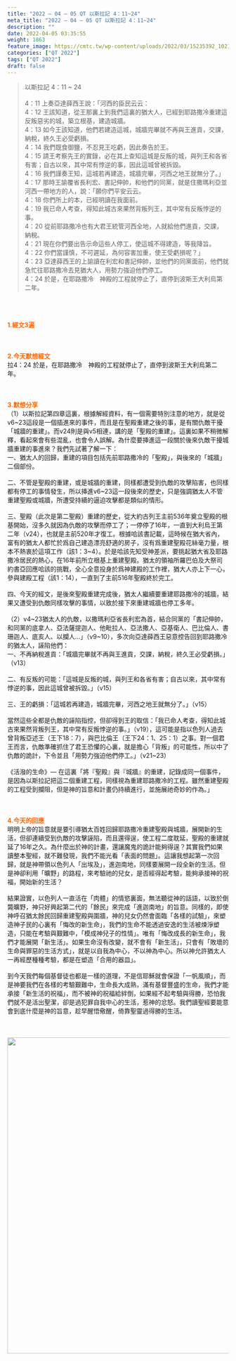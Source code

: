 ```yaml
---
title: "2022 – 04 – 05 QT 以斯拉記 4：11~24"
meta_title: "2022 – 04 – 05 QT 以斯拉記 4：11~24"
description: ""
date: 2022-04-05 03:35:55
weight: 1863
feature_image: https://cmtc.tw/wp-content/uploads/2022/03/15235392_10211799862337740_180693556567566654_o-1.webp
categories: ["QT 2022"]
tags: ["QT 2022"]
draft: false
---
```


<blockquote>以斯拉記 4：11 ~ 24<br />
<br />
4：11 上奏亞達薛西王說：「河西的臣民云云：<br />
4：12 王該知道，從王那裏上到我們這裏的猶大人，已經到耶路撒冷重建這反叛惡劣的城，築立根基，建造城牆。<br />
4：13 如今王該知道，他們若建造這城，城牆完畢就不再與王進貢，交課，納稅，終久王必受虧損。<br />
4：14 我們既食御鹽，不忍見王吃虧，因此奏告於王。<br />
4：15 請王考察先王的實錄，必在其上查知這城是反叛的城，與列王和各省有害；自古以來，其中常有悖逆的事，因此這城曾被拆毀。<br />
4：16 我們謹奏王知，這城若再建造，城牆完畢，河西之地王就無分了。」<br />
4：17 那時王諭覆省長利宏、書記伸帥，和他們的同黨，就是住撒瑪利亞並河西一帶地方的人，說：「願你們平安云云。<br />
4：18 你們所上的本，已經明讀在我面前。<br />
4：19 我已命人考查，得知此城古來果然背叛列王，其中常有反叛悖逆的事。<br />
4：20 從前耶路撒冷也有大君王統管河西全地，人就給他們進貢，交課，納稅。<br />
4：21 現在你們要出告示命這些人停工，使這城不得建造，等我降旨。<br />
4：22 你們當謹慎，不可遲延，為何容害加重，使王受虧損呢？」<br />
4：23 亞達薛西王的上諭讀在利宏和書記伸帥，並他們的同黨面前，他們就急忙往耶路撒冷去見猶大人，用勢力強迫他們停工。<br />
4：24 於是，在耶路撒冷　神殿的工程就停止了，直停到波斯王大利烏第二年。</blockquote><br />
&nbsp;<br />
<br />
<span style="color: #ff6600;"><strong>1.經文3遍</strong></span><br />
<br />
&nbsp;<br />
<br />
<span style="color: #ff6600;"><strong>2.今天默想經文</strong></span><br />
拉4：24 於是，在耶路撒冷　神殿的工程就停止了，直停到波斯王大利烏第二年。<br />
<br />
&nbsp;<br />
<br />
<strong><span style="color: #ff6600;">3.默想分享</span></strong><br />
（1）以斯拉記第四章這裏，根據解經資料，有一個需要特別注意的地方，就是從v6~23這段是一個插進來的事件，而且是在聖殿重建之後的事，是有關仇敵干擾「城牆的重建」。而v24則是與v5相連，講的是「聖殿的重建」。這裏如果不稍微解釋，看起來會有些混亂，也會令人誤解。為什麼要挿進這一段關於後來仇敵干擾城牆重建的事進來？我們先試著了解一下：<br />
一、猶太人的回歸，重建的項目包括先前耶路撒冷的「聖殿」，與後來的「城牆」二個部份。<br />
<br />
二、不管是聖殿的重建，或是城牆的重建，同樣都遭受到仇敵的攻擊陷害，也同樣都有停工的事情發生，所以挿進v6~23這一段後來的歷史，只是強調猶太人不管重建聖殿或城牆，所遭受持續的逼迫攻擊都是類似的情形。<br />
<br />
三、聖殿（此次是第二聖殿）重建的歷史，從大約古列王主前536年奠立聖殿的根基開始，沒多久就因為仇敵的攻擊而停工了；一停停了16年，一直到大利烏王第二年（v24），也就是主前520年才復工。根據哈該書記載，這時候在猶大省內，富有的猶太人都忙於爲自己建造漂亮舒適的房子，沒有爲重建聖殿花絲毫力量，根本不熱衷於這項工作（該1：3~4）。於是哈該先知受神差派，要挑起猶大省及耶路撒冷居民的熱心，在16年前所立根基上重建聖殿。猶太的領袖所羅巴伯及大祭司約書亞回應哈該的挑戰，全心全意投身於爲神建殿的工作裡，猶大人亦上下一心，參與建殿工程（該1：14），一直到了主前516年聖殿終於完工。<br />
<br />
四、今天的經文，是後來聖殿重建完成後，猶太人繼續要重建耶路撒冷的城牆，結果又遭受到仇敵同樣攻擊的事情，以致於接下來重建城牆也停工多年。<br />
<br />
（2）v4~23猶太人的仇敵，以撒瑪利亞省長利宏為首，結合同黨的「書記伸帥，和同黨的底拿人、亞法薩提迦人、他毗拉人、亞法撒人、亞基衛人、巴比倫人、書珊迦人、底亥人、以攔人…」（v9~10），多次向亞達薛西王惡意控告回到耶路撒冷的猶太人，誣陷他們：<br />
一、不再納稅進貢：「城牆完畢就不再與王進貢，交課，納稅，終久王必受虧損。」（v13）<br />
<br />
二、有反叛的可能：「這城是反叛的城，與列王和各省有害；自古以來，其中常有悖逆的事，因此這城曾被拆毀。」（v15）<br />
<br />
三、王的虧損：「這城若再建造，城牆完畢，河西之地王就無分了。」（v15）<br />
<br />
當然這些全都是仇敵的誣陷指控，但卻得到王的取信：「我已命人考查，得知此城古來果然背叛列王，其中常有反叛悖逆的事。」（v19），這可能是指以色列人過去曾背叛亞述王（王下18：7），與巴比倫王（王下24：1、25：1）之事。對一個君王而言，仇敵準確抓住了君王恐懼的心裏，就是擔心「背叛」的可能性，所以中了仇敵的詭計，下令並且「用勢力強迫他們停工。」（v21~23）<br />
<br />
《活潑的生命》— 在這裏「將『聖殿』與『城牆』的重建，記錄成同一個事件，是因為以斯拉記把這二個重建工程，同樣視為重建耶路撒冷的工程。雖然重建聖殿的工程受到攔阻，但是神的旨意和計畫仍持續進行，並施展祂奇妙的作為。」<br />
<br />
&nbsp;<br />
<br />
<strong><span style="color: #ff6600;">4.今天的回應</span></strong><br />
明明上帝的旨意就是要引導猶太百姓回歸耶路撒冷重建聖殿與城牆，展開新的生活，但卻連續受到仇敵的攻擊誣陷，而且還得逞，使工程二度耽延，聖殿的重建就延了16年之久。為什麼出於神的計畫，還讓魔鬼的詭計能夠得逞？其實我們如果讀整本聖經，就不難發現，我們不能光看「表面的問題」。這讓我想起第一次回歸，就是神帶領以色列人「出埃及」，進迦南地，同樣要展開一段全新的生活。但是神卻利用「曠野」的路程，來考驗祂的兒女，是否經得起考驗，能夠承接神的祝福，開始新的生活？<br />
<br />
結果證實，以色列人一直活在「肉體」的情慾裏面，無法聽從神的話語，以致於倒斃曠野，神只好興起第二代的「餘民」來完成「進迦南地」的旨意。同樣的，即使神呼召猶太餘民回歸重建聖殿與圍牆，神的兒女仍然會面臨「各樣的試驗」，來塑造神子民的心裏有「悔改的新生命」，我們的生命不能透過安逸的生活被煉淨塑造，只能在考驗與艱難中，「模成神兒子的性情」。唯有「悔改成長的新生命」，我們才能展開「新生活」。如果生命沒有改變，就不會有「新生活」，只會有「敗壞的生命與罪惡的生活方式」，就是以自我為中心，不以神為中心。所以神允許猶太人一再經歷種種考驗，都是在塑造「合用的器皿」。<br />
<br />
到今天我們每個基督徒也都是一樣的道理，不是信耶穌就會保證「一帆風順」，而是神要我們在各樣的考驗艱難中，生命長大成熟，滿有基督豐盛的生命，我們才能承接「新生活的祝福」，而不被神的祝福給絆倒，如果經不起考驗與得勝，恐怕我們就不是活出聖潔，卻是過犯罪自我中心的生活，惹神的忿怒。我們讀聖經要能意會到底什麼是神的旨意，趁早醒悟儆醒，倚靠聖靈過得勝的生活。<br />
<br />
&nbsp;<br />
<br />
<img class="size-full wp-image-11131 aligncenter" src="https://cmtc.tw/wp-content/uploads/2022/04/202204.jpg" alt="" width="960" height="720" />
        